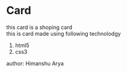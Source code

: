 # Card
this card is a shoping card <br>
this is card made using following technolodgy<br>
1. html5<br>
2. css3<br>

author: Himanshu Arya